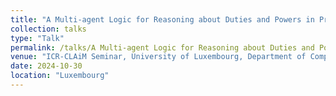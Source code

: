 ```yaml
---
title: "A Multi-agent Logic for Reasoning about Duties and Powers in Private Law"
collection: talks
type: "Talk"
permalink: /talks/A Multi-agent Logic for Reasoning about Duties and Powers in Private Law
venue: "ICR-CLAiM Seminar, University of Luxembourg, Department of Computer Science"
date: 2024-10-30
location: "Luxembourg"
---
```



